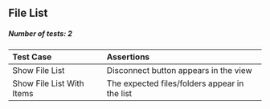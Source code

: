 ## File List

##### Number of tests: 2

| Test Case | Assertions | 
| :-------- | :--------- | 
| Show File List | Disconnect button appears in the view |
| Show File List With Items | The expected files/folders appear in the list | 
